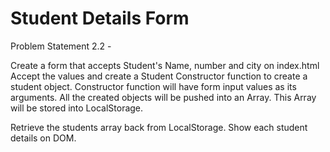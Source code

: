 # Student Details Form

Problem Statement 2.2 -

Create a form that accepts Student's Name, number and city on index.html
Accept the values and create a Student Constructor function to create a student object.
Constructor function will have form input values as its arguments.
All the created objects will be pushed into an Array.
This Array will be stored into LocalStorage.

Retrieve the students array back from LocalStorage.
Show each student details on DOM.

